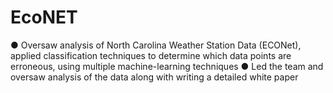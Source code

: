 # EcoNET
● Oversaw analysis of North Carolina Weather Station Data (ECONet), applied classification techniques to determine which data points are erroneous, using multiple machine-learning techniques ● Led the team and oversaw analysis of the data along with writing a detailed white paper
